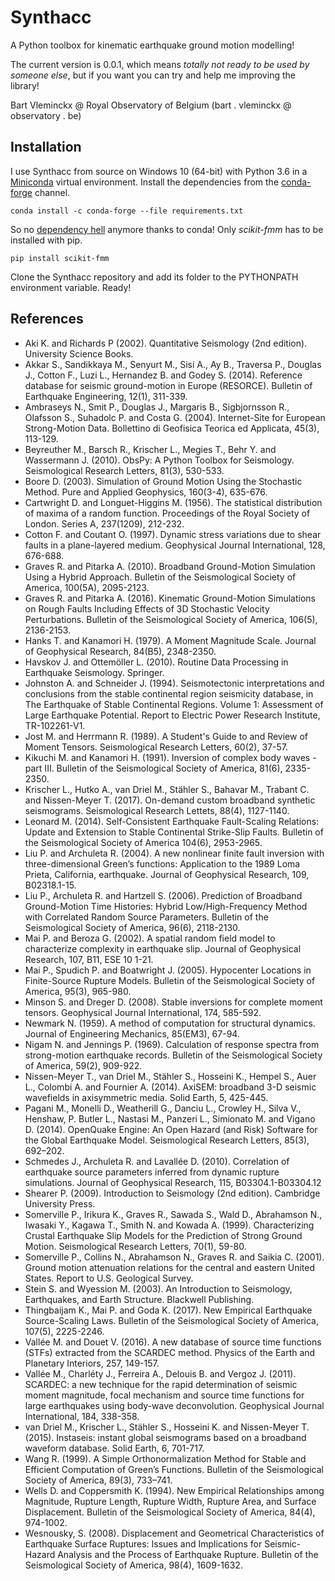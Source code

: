 # Synthacc
A Python toolbox for kinematic earthquake ground motion modelling!

The current version is 0.0.1, which means *totally not ready to be used by someone else*, but if you want you can try and help me improving the library!

Bart Vleminckx @ Royal Observatory of Belgium (bart . vleminckx @ observatory . be)


## Installation
I use Synthacc from source on Windows 10 (64-bit) with Python 3.6 in a [Miniconda](http://conda.pydata.org/miniconda.html) virtual environment. Install the dependencies from the [conda-forge](https://conda-forge.org) channel.

```
conda install -c conda-forge --file requirements.txt
```

So no [dependency hell](https://en.wikipedia.org/wiki/Dependency_hell) anymore thanks to conda! Only *scikit-fmm* has to be installed with pip.

```
pip install scikit-fmm
```

Clone the Synthacc repository and add its folder to the PYTHONPATH environment variable. Ready!


## References
* Aki K. and Richards P (2002). Quantitative Seismology (2nd edition). University Science Books.
* Akkar S., Sandikkaya M., Senyurt M., Sisi A., Ay B., Traversa P., Douglas J., Cotton F., Luzi L., Hernandez B. and Godey S. (2014). Reference database for seismic ground-motion in Europe (RESORCE). Bulletin of Earthquake Engineering, 12(1), 311-339.
* Ambraseys N., Smit P., Douglas J., Margaris B., Sigbjornsson R., Olafsson S., Suhadolc P. and Costa G. (2004). Internet-Site for European Strong-Motion Data. Bollettino di Geofisica Teorica ed Applicata, 45(3), 113-129.
* Beyreuther M., Barsch R., Krischer L., Megies T., Behr Y. and Wassermann J. (2010). ObsPy: A Python Toolbox for Seismology. Seismological Research Letters, 81(3), 530-533.
* Boore D. (2003). Simulation of Ground Motion Using the Stochastic Method. Pure and Applied Geophysics, 160(3-4), 635-676.
* Cartwright D. and Longuet-Higgins M. (1956). The statistical distribution of maxima of a random function. Proceedings of the Royal Society of London. Series A, 237(1209), 212-232.
* Cotton F. and Coutant O. (1997). Dynamic stress variations due to shear faults in a plane-layered medium. Geophysical Journal International, 128, 676-688.
* Graves R. and Pitarka A. (2010). Broadband Ground-Motion Simulation Using a Hybrid Approach. Bulletin of the Seismological Society of America, 100(5A), 2095-2123.
* Graves R. and Pitarka A. (2016). Kinematic Ground-Motion Simulations on Rough Faults Including Effects of 3D Stochastic Velocity Perturbations. Bulletin of the Seismological Society of America, 106(5), 2136-2153.
* Hanks T. and Kanamori H. (1979). A Moment Magnitude Scale. Journal of Geophysical Research, 84(B5), 2348-2350.
* Havskov J. and Ottemöller L. (2010). Routine Data Processing in Earthquake Seismology. Springer.
* Johnston A. and Schneider J. (1994). Seismotectonic interpretations and conclusions from the stable continental region seismicity database, in The Earthquake of Stable Continental Regions. Volume 1: Assessment of Large Earthquake Potential. Report to Electric Power Research Institute, TR-102261-V1.
* Jost M. and Herrmann R. (1989). A Student's Guide to and Review of Moment Tensors. Seismological Research Letters, 60(2), 37-57.
* Kikuchi M. and Kanamori H. (1991). Inversion of complex body waves - part III. Bulletin of the Seismological Society of America, 81(6), 2335-2350.
* Krischer L., Hutko A., van Driel M., Stähler S., Bahavar M., Trabant C. and Nissen-Meyer T. (2017). On-demand custom broadband synthetic seismograms. Seismological Research Lettets, 88(4), 1127-1140.
* Leonard M. (2014). Self-Consistent Earthquake Fault-Scaling Relations: Update and Extension to Stable Continental Strike-Slip Faults. Bulletin of the Seismological Society of America 104(6), 2953-2965.
* Liu P. and Archuleta R. (2004). A new nonlinear finite fault inversion with three-dimensional Green’s functions: Application to the 1989 Loma Prieta, California, earthquake. Journal of Geophysical Research, 109, B02318.1-15.
* Liu P., Archuleta R. and Hartzell S. (2006). Prediction of Broadband Ground-Motion Time Histories: Hybrid Low/High-Frequency Method with Correlated Random Source Parameters. Bulletin of the Seismological Society of America, 96(6), 2118-2130.
* Mai P. and Beroza G. (2002). A spatial random field model to characterize complexity in earthquake slip. Journal of Geophysical Research, 107, B11, ESE 10 1-21.
* Mai P., Spudich P. and Boatwright J. (2005). Hypocenter Locations in Finite-Source Rupture Models. Bulletin of the Seismological Society of America, 95(3), 965-980.
* Minson S. and Dreger D. (2008). Stable inversions for complete moment tensors. Geophysical Journal International, 174, 585-592.
* Newmark N. (1959). A method of computation for structural dynamics. Journal of Engineering Mechanics, 85(EM3), 67-94.
* Nigam N. and Jennings P. (1969). Calculation of response spectra from strong-motion earthquake records. Bulletin of the Seismological Society of America, 59(2), 909-922.
* Nissen-Meyer T., van Driel M., Stähler S., Hosseini K., Hempel S., Auer L., Colombi A. and Fournier A. (2014). AxiSEM: broadband 3-D seismic wavefields in axisymmetric media. Solid Earth, 5, 425-445.
* Pagani M., Monelli D., Weatherill G., Danciu L., Crowley H., Silva V., Henshaw, P. Butler L., Nastasi M., Panzeri L., Simionato M. and Vigano D. (2014). OpenQuake Engine: An Open Hazard (and Risk) Software for the Global Earthquake Model. Seismological Research Letters, 85(3), 692–202.
* Schmedes J., Archuleta R. and Lavallée D. (2010). Correlation of earthquake source parameters inferred from dynamic rupture simulations. Journal of Geophysical Research, 115, B03304.1-B03304.12
* Shearer P. (2009). Introduction to Seismology (2nd edition). Cambridge University Press.
* Somerville P., Irikura K., Graves R., Sawada S., Wald D., Abrahamson N., Iwasaki Y., Kagawa T., Smith N. and Kowada A. (1999). Characterizing Crustal Earthquake Slip Models for the Prediction of Strong Ground Motion. Seismological Research Letters, 70(1), 59-80.
* Somerville P., Collins N., Abrahamson N., Graves R. and Saikia C. (2001). Ground motion attenuation relations for the central and eastern United States. Report to U.S. Geological Survey.
* Stein S. and Wyession M. (2003). An Introduction to Seismology, Earthquakes, and Earth Structure. Blackwell Publishing.
* Thingbaijam K., Mai P. and Goda K. (2017). New Empirical Earthquake Source-Scaling Laws. Bulletin of the Seismological Society of America, 107(5), 2225-2246.
* Vallée M. and Douet V. (2016). A new database of source time functions (STFs) extracted from the SCARDEC method. Physics of the Earth and Planetary Interiors, 257, 149-157.
* Vallée M., Charléty J., Ferreira A., Delouis B. and Vergoz J. (2011). SCARDEC: a new technique for the rapid determination of seismic moment magnitude, focal mechanism and source time functions for large earthquakes using body-wave deconvolution. Geophysical Journal International, 184, 338-358.
* van Driel M., Krischer L., Stähler S., Hosseini K. and Nissen-Meyer T. (2015). Instaseis: instant global seismograms based on a broadband waveform database. Solid Earth, 6, 701-717.
* Wang R. (1999). A Simple Orthonormalization Method for Stable and Efficient Computation of Green’s Functions. Bulletin of the Seismological Society of America, 89(3), 733–741.
* Wells D. and Coppersmith K. (1994). New Empirical Relationships among Magnitude, Rupture Length, Rupture Width, Rupture Area, and Surface Displacement. Bulletin of the Seismological Society of America, 84(4), 974-1002.
* Wesnousky, S. (2008). Displacement and Geometrical Characteristics of Earthquake Surface Ruptures: Issues and Implications for Seismic-Hazard Analysis and the Process of Earthquake Rupture. Bulletin of the Seismological Society of America, 98(4), 1609-1632.


